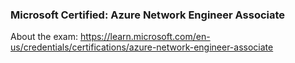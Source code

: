 ### Microsoft Certified: Azure Network Engineer Associate ###

About the exam: https://learn.microsoft.com/en-us/credentials/certifications/azure-network-engineer-associate

